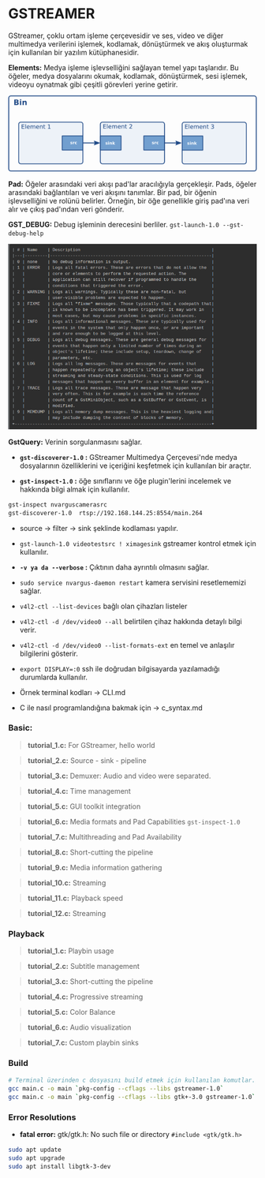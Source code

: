 # GSTREAMER

GStreamer, çoklu ortam işleme çerçevesidir ve ses, video ve diğer multimedya verilerini işlemek, kodlamak, dönüştürmek ve akış oluşturmak için kullanılan bir yazılım kütüphanesidir.

**Elements:** Medya işleme işlevselliğini sağlayan temel yapı taşlarıdır. Bu öğeler, medya dosyalarını okumak, kodlamak, dönüştürmek, sesi işlemek, videoyu oynatmak gibi çeşitli görevleri yerine getirir.

![bin-element.png](image/bin-element.png)

**Pad:** Öğeler arasındaki veri akışı pad'lar aracılığıyla gerçekleşir. Pads, öğeler arasındaki bağlantıları ve veri akışını tanımlar. Bir pad, bir öğenin işlevselliğini ve rolünü belirler. Örneğin, bir öğe genellikle giriş pad'ına veri alır ve çıkış pad'ından veri gönderir.

**GST_DEBUG:** Debug işleminin derecesini berliler. `gst-launch-1.0 --gst-debug-help` 

![bin-element.png](image/debug.png)

**GstQuery:** Verinin sorgulanmasını sağlar.

- **`gst-discoverer-1.0` :** GStreamer Multimedya Çerçevesi'nde medya dosyalarının özelliklerini ve içeriğini keşfetmek için kullanılan bir araçtır.

- **`gst-inspect-1.0` :** öğe sınıflarını ve öğe plugin'lerini incelemek ve hakkında bilgi almak için kullanılır.

```bash
gst-inspect nvarguscamerasrc 
gst-discoverer-1.0  rtsp://192.168.144.25:8554/main.264
```

- source -> filter -> sink şeklinde kodlaması yapılır.
- `gst-launch-1.0 videotestsrc ! ximagesink` gstreamer kontrol etmek için kullanılır.
- **`-v ya da --verbose` :** Çıktının daha ayrıntılı olmasını sağlar.
- `sudo service nvargus-daemon restart` kamera servisini resetlememizi sağlar.
- `v4l2-ctl --list-devices` bağlı olan çihazları listeler
- `v4l2-ctl -d /dev/video0 --all` belirtilen çihaz hakkında detaylı bilgi verir.
- `v4l2-ctl -d /dev/video0 --list-formats-ext` en temel ve anlaşılır bilgilerini gösterir.
- `export DISPLAY=:0` ssh ile doğrudan bilgisayarda yazılamadığı durumlarda kullanılır.

- Örnek terminal kodları -> CLI.md
- C ile nasıl programlandığına bakmak için -> c_syntax.md 

### Basic:
> **tutorial_1.c:** For GStreamer, hello world

> **tutorial_2.c:** Source - sink - pipeline

> **tutorial_3.c:** Demuxer: Audio and video were separated.

> **tutorial_4.c:** Time management

> **tutorial_5.c:** GUI toolkit integration

> **tutorial_6.c:** Media formats and Pad Capabilities `gst-inspect-1.0`

> **tutorial_7.c:** Multithreading and Pad Availability

> **tutorial_8.c:** Short-cutting the pipeline

> **tutorial_9.c:** Media information gathering

> **tutorial_10.c:** Streaming

> **tutorial_11.c:** Playback speed

> **tutorial_12.c:** Streaming


### Playback

> **tutorial_1.c:** Playbin usage

> **tutorial_2.c:** Subtitle management

> **tutorial_3.c:** Short-cutting the pipeline

> **tutorial_4.c:** Progressive streaming

> **tutorial_5.c:** Color Balance

> **tutorial_6.c:** Audio visualization

> **tutorial_7.c:** Custom playbin sinks


### Build

```bash
# Terminal üzerinden c dosyasını build etmek için kullanılan komutlar.
gcc main.c -o main `pkg-config --cflags --libs gstreamer-1.0`
gcc main.c -o main `pkg-config --cflags --libs gtk+-3.0 gstreamer-1.0`
```

### Error Resolutions

- **fatal error:** gtk/gtk.h: No such file or directory `#include <gtk/gtk.h>`

```bash
sudo apt update
sudo apt upgrade
sudo apt install libgtk-3-dev
```
